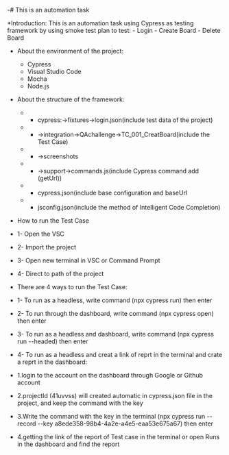 -# This is an automation task 

 *Introduction:
   This is an automation task using Cypress as testing framework by using smoke test plan to test:
     - Login
     - Create Board
     - Delete Board
      
 * About the environment of the project:
    - Cypress
    - Visual Studio Code  
    - Mocha
    - Node.js

 * About the structure of the framework:
    * - cypress:->fixtures->login.json(include test data of the project)
     * - ->integration->QAchallenge->TC_001_CreatBoard(include the Test Case)
     * -  ->screenshots
     * - ->support->commands.js(include Cypress command add (getUrl))
    * -   cypress.json(include base configuration and baseUrl
    * -   jsconfig.json(include the method of Intelligent Code Completion)
            
 * How to run the Test Case
 
* 1- Open the VSC
* 2- Import the project
* 3- Open new terminal in VSC or Command Prompt
* 4- Direct to path of the project
* There are 4 ways to run the Test Case:
* 1- To run as a headless, write command (npx cypress run) then enter
* 2- To run through the dashboard, write command (npx cypress open) then enter
* 3- To run as a headless and dashboard, write command (npx cypress run --headed) then enter
* 4- To run as a headless and creat a link of reprt in the terminal and crate a reprt in the dashboard:
* 1.login to the account on the dashboard through Google or Github account
* 2.projectId (41uvvss) will created automatic in cypress.json file in the project, and keep the command with the key
* 3.Write the command with the key in the terminal (npx cypress run --record --key a8ede358-98b4-4a2e-a4e5-eaa53e675a67) then enter
* 4.getting the link of the report of Test case in the terminal or open Runs in the dashboard and find the report
     
     